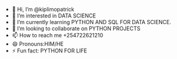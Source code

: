 - 👋 Hi, I’m @kiplimopatrick
- 👀 I’m interested in DATA SCIENCE
- 🌱 I’m currently learning PYTHON AND SQL FOR DATA SCIENCE.
- 💞️ I’m looking to collaborate on PYTHON PROJECTS
- 📫 How to reach me +254722621210
- 😄 Pronouns:HIM/HE
- ⚡ Fun fact: PYTHON FOR LIFE

<!---
kiplimopatrick/kiplimopatrick is a ✨ special ✨ repository because its `README.md` (this file) appears on your GitHub profile.
You can click the Preview link to take a look at your changes.
--->
